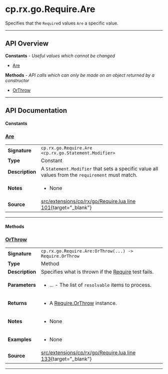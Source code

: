 # cp.rx.go.Require.Are

Specifies that the `Require`d values `Are` a specific value.

---

## API Overview
**Constants** - _Useful values which cannot be changed_
 * [Are](#are)

**Methods** - _API calls which can only be made on an object returned by a constructor_
 * [OrThrow](#orthrow)


---

## API Documentation

#### Constants


### [Are](#are)

|                                             |                                                                                     |
| --------------------------------------------|-------------------------------------------------------------------------------------|
| **Signature**                               | `cp.rx.go.Require.Are <cp.rx.go.Statement.Modifier>`                                                                    |
| **Type**                                    | Constant                                                                     |
| **Description**                             | A `Statement.Modifier` that sets a specific value all values from the `requirement` must match.                                                                     |
| **Notes**                                   | <ul><li>None</li></ul> |
| **Source**                                  | [src/extensions/cp/rx/go/Require.lua line 101](https://github.com/CommandPost/CommandPost/blob/develop/src/extensions/cp/rx/go/Require.lua#L101){target="_blank"} |

---

#### Methods


### [OrThrow](#orthrow)

|                                             |                                                                                     |
| --------------------------------------------|-------------------------------------------------------------------------------------|
| **Signature**                               | `cp.rx.go.Require.Are:OrThrow(...) -> Require.OrThrow`                                                                    |
| **Type**                                    | Method                                                                     |
| **Description**                             | Specifies what is thrown if the [Require](cp.rx.go.Require.md) test fails.                                                                     |
| **Parameters**                              | <ul><li>...  - The list of `resolvable` items to process.</li></ul> |
| **Returns**                                 | <ul><li>A [Require.OrThrow](cp.rx.go.Require.OrThrow.md) instance.</li></ul>          |
| **Notes**                                   | <ul><li>None</li></ul> |
| **Examples**                                | <ul><li>None</li></ul> |
| **Source**                                  | [src/extensions/cp/rx/go/Require.lua line 133](https://github.com/CommandPost/CommandPost/blob/develop/src/extensions/cp/rx/go/Require.lua#L133){target="_blank"} |

---

